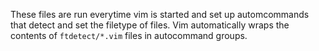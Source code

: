 These files are run everytime vim is started and set up automcommands that detect and set the filetype of files. Vim automatically wraps the contents of ```ftdetect/*.vim``` files in autocommand groups.
